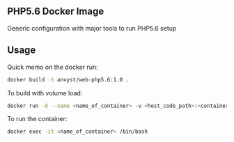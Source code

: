PHP5.6 Docker Image
---

Generic configuration with major tools to run PHP5.6 setup

## Usage

Quick memo on the docker run:

```bash
docker build -t anvyst/web-php5.6:1.0 .
```

To build with volume load:

```bash
docker run -d --name <name_of_container> -v <host_code_path>:<container_code_path> -p <host_port>:<container_port> anvyst/web-php56:1.0 ping 8.8.8.8
```

To run the container:

```bash
docker exec -it <name_of_container> /bin/bash
```
